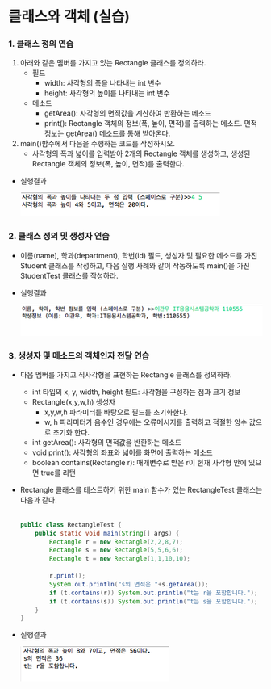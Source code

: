 # 클래스와 객체 (실습)

<a name="1"></a>
### 1.	클래스 정의 연습
1. 아래와 같은 멤버를 가지고 있는 Rectangle 클래스를 정의하라.
	- 필드
		- width: 사각형의 폭을 나타내는 int 변수
		- height: 사각형의 높이를 나타내는 int 변수 
	- 메소드 
		- getArea(): 사각형의 면적값을 계산하여 반환하는 메소드
		- print(): Rectangle 객체의 정보(폭, 높이, 면적)를 출력하는 메소드. 면적 정보는 getArea() 메소드를 통해 받아온다.  
2. main()함수에서 다음을 수행하는 코드를 작성하시오.
	- 사각형의 폭과 넓이를 입력받아 2개의 Rectangle 객체를 생성하고, 생성된 Rectangle 객체의 정보(폭, 높이, 면적)를 출력한다.

- 실행결과

	![](figure/practice4_1.png)

<a name="2"></a>	
### 2. 클래스 정의 및 생성자 연습
- 이름(name), 학과(department), 학번(id) 필드, 생성자 및 필요한 메소드를 가진 Student 클래스를 작성하고, 다음 실행 사례와 같이 작동하도록 main()을 가진 StudentTest 클래스를 작성하라. 

- 실행결과

	![](figure/practice4_2.png)

<a name="3"></a>	
### 3. 생성자 및 메소드의 객체인자 전달 연습
- 다음 멤버를 가지고 직사각형을 표현하는 Rectangle 클래스를 정의하라.
	- int 타입의 x, y, width, height 필드: 사각형을 구성하는 점과 크기 정보
	- Rectangle(x,y,w,h) 생성자
		- x,y,w,h 파라미터를 바탕으로 필드를 초기화한다.
		- w, h 파라미터가 음수인 경우에는 오류메시지를 출력하고 적절한 양수 값으로 초기화 한다.
	- int getArea(): 사각형의 면적값을 반환하는 메소드
	- void print(): 사각형의 좌표와 넓이를 화면에 출력하는 메소드
	- boolean contains(Rectangle r): 매개변수로 받은 r이 현재 사각형 안에 있으면 true를 리턴
- Rectangle 클래스를 테스트하기 위한 main 함수가 있는 RectangleTest 클래스는 다음과 같다.

	```java
	
	public class RectangleTest {
		public static void main(String[] args) {
			Rectangle r = new Rectangle(2,2,8,7);
			Rectangle s = new Rectangle(5,5,6,6);
			Rectangle t = new Rectangle(1,1,10,10);
			
			r.print();
			System.out.println("s의 면적은 "+s.getArea());
			if (t.contains(r)) System.out.println("t는 r을 포함합니다.");
			if (t.contains(s)) System.out.println("t는 s을 포함합니다.");
		}
	}
	
	```

- 실행결과

	![](figure/practice4_3.png)  
